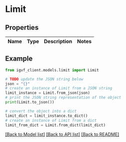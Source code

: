 # Limit


## Properties

Name | Type | Description | Notes
------------ | ------------- | ------------- | -------------

## Example

```python
from igvf_client.models.limit import Limit

# TODO update the JSON string below
json = "{}"
# create an instance of Limit from a JSON string
limit_instance = Limit.from_json(json)
# print the JSON string representation of the object
print(Limit.to_json())

# convert the object into a dict
limit_dict = limit_instance.to_dict()
# create an instance of Limit from a dict
limit_from_dict = Limit.from_dict(limit_dict)
```
[[Back to Model list]](../README.md#documentation-for-models) [[Back to API list]](../README.md#documentation-for-api-endpoints) [[Back to README]](../README.md)


